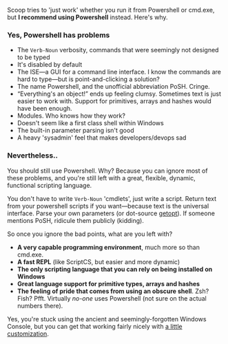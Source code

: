 Scoop tries to 'just work' whether you run it from Powershell or cmd.exe, but **I recommend using Powershell** instead. Here's why.

### Yes, Powershell has problems

* The `Verb-Noun` verbosity, commands that were seemingly not designed to be typed
* It's disabled by default
* The ISE—a GUI for a command line interface. I know the commands are hard to type—but is point-and-clicking a solution?
* The name Powershell, and the unofficial abbreviation PoSH. Cringe.
* &ldquo;Everything's an object!&rdquo; ends up feeling clumsy. Sometimes text is just easier to work with. Support for primitives, arrays and hashes would have been enough.
* Modules. Who knows how they work?
* Doesn't seem like a first class shell within Windows
* The built-in parameter parsing isn't good
* A heavy 'sysadmin' feel that makes developers/devops sad

### Nevertheless..

You should still use Powershell. Why? Because you can ignore most of these problems, and you're still left with a great, flexible, dynamic, functional scripting language.

You don't have to write `Verb-Noun` 'cmdlets', just write a script. Return text from your powershell scripts if you want&mdash;because text is the universal interface. Parse your own parameters (or dot-source [getopt](https://github.com/lukesampson/psutils/blob/master/getopt.ps1)). If someone mentions PoSH, ridicule them publicly (kidding).

So once you ignore the bad points, what are you left with?

* **A very capable programming environment**, much more so than cmd.exe.
* **A fast REPL** (like ScriptCS, but easier and more dynamic)
* **The only scripting language that you can rely on being installed on Windows**
* **Great language support for primitive types, arrays and hashes**
* **The feeling of pride that comes from using an obscure shell**. Zsh? Fish? Pfft. Virtually *no-one* uses Powershell (not sure on the actual numbers there).

Yes, you're stuck using the ancient and seemingly-forgotten Windows Console, but you can get that working fairly nicely with [a little customization](https://github.com/lukesampson/scoop/wiki/Theming-Powershell).

